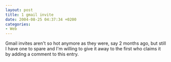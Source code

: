```yaml
---
layout: post
title: 1 gmail invite
date: 2004-08-25 04:37:34 +0200
categories:
- Web
---
```

Gmail invites aren't so hot anymore as they were, say 2 months ago, but still I have one to spare and I'm willing to give it away to the first who claims it by adding a comment to this entry.


